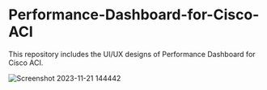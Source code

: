 # Performance-Dashboard-for-Cisco-ACI

This repository includes the UI/UX designs of Performance Dashboard for Cisco ACI.

![Screenshot 2023-11-21 144442](https://github.com/GUNJAN-AGGARWAL16/Performance-Dashboard-for-Cisco-ACI/assets/76522256/699f2eef-102c-4ff1-a0a7-79ebc90dbbf7)




